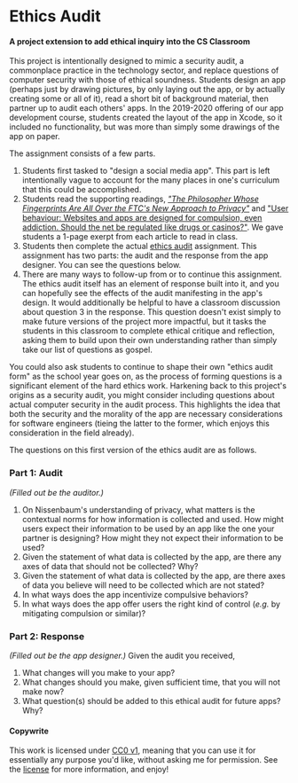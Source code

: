 # Ethics Audit
#### A project extension to add ethical inquiry into the CS Classroom

This project is intentionally designed to mimic a security audit, a commonplace practice in the technology sector, and replace questions of computer security with those of ethical soundness. Students design an app (perhaps just by drawing pictures, by only laying out the app, or by actually creating some or all of it), read a short bit of background material, then partner up to audit each others' apps. In the 2019-2020 offering of our app development course, students created the layout of the app in Xcode, so it included no functionality, but was more than simply some drawings of the app on paper.

The assignment consists of a few parts.
1. Students first tasked to "design a social media app". This part is left intentionally vague to account for the many places in one's curriculum that this could be accomplished.
1. Students read the supporting readings, _["The Philosopher Whose Fingerprints Are All Over the FTC's New Approach to Privacy"](https://www.theatlantic.com/technology/archive/2012/03/the-philosopher-whose-fingerprints-are-all-over-the-ftcs-new-approach-to-privacy/254365/)_ and ["User behaviour: Websites and apps are designed for compulsion, even addiction. Should the net be regulated like drugs or casinos?"](https://aeon.co/essays/if-the-internet-is-addictive-why-don-t-we-regulate-it). We gave students a 1-page exerpt from each article to read in class.
1. Students then complete the actual [ethics audit](ethics_audit.pdf) assignment. This assignment has two parts: the audit and the response from the app designer. You can see the questions below.
1. There are many ways to follow-up from or to continue this assignment. The ethics audit itself has an element of response built into it, and you can hopefully see the effects of the audit manifesting in the app's design. It would additionally be helpful to have a classroom discussion about question 3 in the response. This question doesn't exist simply to make future versions of the project more impactful, but it tasks the students in this classroom to complete ethical critique and reflection, asking them to build upon their own understanding rather than simply take our list of questions as gospel.

You could also ask students to continue to shape their own "ethics audit form" as the school year goes on, as the process of forming questions is a significant element of the hard ethics work. Harkening back to this project's origins as a security audit, you might consider including questions about actual computer security in the audit process. This highlights the idea that both the security and the morality of the app are necessary considerations for software engineers (tieing the latter to the former, which enjoys this consideration in the field already).

The questions on this first version of the ethics audit are as follows.

### Part 1: Audit
_(Filled out be the auditor.)_
1. On Nissenbaum's understanding of privacy, what matters is the contextual norms for how information is collected and used. How might users expect their information to be used by an app like the one your partner is designing? How might they not expect their information to be used?
1. Given the statement of what data is collected by the app, are there any axes of data that should not be collected?  Why?
1. Given the statement of what data is collected by the app, are there axes of data you believe will need to be collected which are not stated?
1. In what ways does the app incentivize compulsive behaviors?
1. In what ways does the app offer users the right kind of control (_e.g._ by mitigating compulsion or similar)?

### Part 2: Response
_(Filled out be the app designer.)_ Given the audit you received,
1. What changes will you make to your app?
1. What changes should you make, given sufficient time, that you will not make now?
1. What question(s) should be added to this ethical audit for future apps?  Why?

#### Copywrite
This work is licensed under [CC0 v1](https://creativecommons.org/publicdomain/zero/1.0/), meaning that you can use it for essentially any purpose you'd like, without asking me for permission. See the [license]() for more information, and enjoy!
